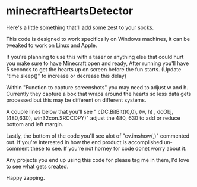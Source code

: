 # minecraftHeartsDetector
Here's a little something that'll add some zest to your socks.

This code is designed to work specifically on Windows machines, it can be tweaked to work on Linux and Apple.

If you're planning to use this with a taser or anything else that could hurt you make sure to have Minecraft open and ready, After running you'll have 5 seconds to get the hearts up on screen before the fun starts. (Update "time.sleep()" to increase or decrease this delay)

Within "Function to capture screenshots" you may need to adjust w and h.
Currently they capture a box that wraps around the hearts so less data gets processed but this may be different on different systems.

A couple lines below that you'll see " cDC.BitBlt((0,0), (w, h) , dcObj, (480,630), win32con.SRCCOPY)" adjust the 480, 630 to add or reduce bottom and left margin.

Lastly, the bottom of the code you'll see alot of "cv.imshow(,)" commented out.
If you're interested in how the end product is accomplished un-comment these to see.
If you're not horney for code donet worry about it.


Any projects you end up using this code for please tag me in them, I'd love to see what gets created.

Happy zapping.
